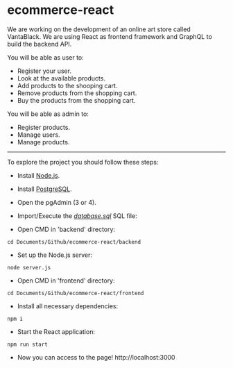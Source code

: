 # ecommerce-react

We are working on the development of an online art store called VantaBlack. We are using React as frontend framework and GraphQL to build the backend API.

You will be able as user to:
* Register your user.
* Look at the available products.
* Add products to the shooping cart.
* Remove products from the shopping cart.
* Buy the products from the shopping cart.

You will be able as admin to:
* Register products.
* Manage users.
* Manage products.

***

To explore the project you should follow these steps:
* Install [Node.js](https://nodejs.org/es/).
* Install [PostgreSQL](https://www.enterprisedb.com/downloads/postgres-postgresql-downloads).
* Open the pgAdmin (3 or 4).
* Import/Execute the *[database.sql](https://github.com/alejogs4/ecommerce-react/blob/master/backend/database/database.sql)* SQL file:

* Open CMD in 'backend' directory:
```
cd Documents/Github/ecommerce-react/backend
```
* Set up the Node.js server:
```
node server.js
```
* Open CMD in 'frontend' directory:
```
cd Documents/Github/ecommerce-react/frontend
```
* Install all necessary dependencies:
```
npm i
```
* Start the React application:
```
npm run start
```
* Now you can access to the page!
http://localhost:3000


